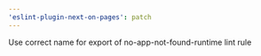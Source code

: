 ```yaml
---
'eslint-plugin-next-on-pages': patch
---
```


Use correct name for export of no-app-not-found-runtime lint rule
